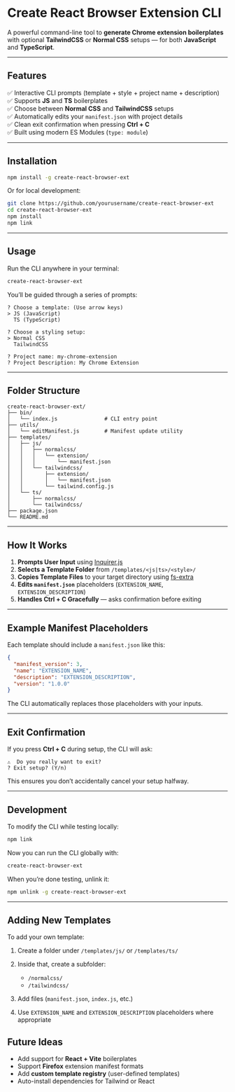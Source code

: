 
# Create React Browser Extension CLI

A powerful command-line tool to **generate Chrome extension boilerplates** with optional **TailwindCSS** or **Normal CSS** setups — for both **JavaScript** and **TypeScript**.

---

## Features

✅ Interactive CLI prompts (template + style + project name + description)  
✅ Supports **JS** and **TS** boilerplates  
✅ Choose between **Normal CSS** and **TailwindCSS** setups  
✅ Automatically edits your `manifest.json` with project details  
✅ Clean exit confirmation when pressing **Ctrl + C**  
✅ Built using modern ES Modules (`type: module`)

---

## Installation

```bash
npm install -g create-react-browser-ext
````

Or for local development:

```bash
git clone https://github.com/yourusername/create-react-browser-ext
cd create-react-browser-ext
npm install
npm link
```

---

## Usage

Run the CLI anywhere in your terminal:

```bash
create-react-browser-ext
```

You’ll be guided through a series of prompts:

```
? Choose a template: (Use arrow keys)
> JS (JavaScript)
  TS (TypeScript)

? Choose a styling setup:
> Normal CSS
  TailwindCSS

? Project name: my-chrome-extension
? Project Description: My Chrome Extension
```

---

## Folder Structure

```
create-react-browser-ext/
├── bin/
│   └── index.js               # CLI entry point
├── utils/
│   └── editManifest.js        # Manifest update utility
├── templates/
│   ├── js/
│   │   ├── normalcss/
│   │   │   └── extension/
│   │   │       └── manifest.json
│   │   └── tailwindcss/
│   │       ├── extension/
│   │       │   └── manifest.json
│   │       └── tailwind.config.js
│   └── ts/
│       ├── normalcss/
│       └── tailwindcss/
├── package.json
└── README.md
```

---

## How It Works

1. **Prompts User Input** using [Inquirer.js](https://www.npmjs.com/package/inquirer)
2. **Selects a Template Folder** from `/templates/<js|ts>/<style>/`
3. **Copies Template Files** to your target directory using [fs-extra](https://www.npmjs.com/package/fs-extra)
4. **Edits `manifest.json`** placeholders (`EXTENSION_NAME`, `EXTENSION_DESCRIPTION`)
5. **Handles Ctrl + C Gracefully** — asks confirmation before exiting

---

## Example Manifest Placeholders

Each template should include a `manifest.json` like this:

```json
{
  "manifest_version": 3,
  "name": "EXTENSION_NAME",
  "description": "EXTENSION_DESCRIPTION",
  "version": "1.0.0"
}
```

The CLI automatically replaces those placeholders with your inputs.

---

## Exit Confirmation

If you press **Ctrl + C** during setup, the CLI will ask:

```
⚠️  Do you really want to exit?
? Exit setup? (Y/n)
```

This ensures you don’t accidentally cancel your setup halfway.

---

## Development

To modify the CLI while testing locally:

```bash
npm link
```

Now you can run the CLI globally with:

```bash
create-react-browser-ext
```

When you’re done testing, unlink it:

```bash
npm unlink -g create-react-browser-ext
```

---

## Adding New Templates

To add your own template:

1. Create a folder under `/templates/js/` or `/templates/ts/`
2. Inside that, create a subfolder:

   * `/normalcss/`
   * `/tailwindcss/`
3. Add files (`manifest.json`, `index.js`, etc.)
4. Use `EXTENSION_NAME` and `EXTENSION_DESCRIPTION` placeholders where appropriate


## Future Ideas

* Add support for **React + Vite** boilerplates
* Support **Firefox** extension manifest formats
* Add **custom template registry** (user-defined templates)
* Auto-install dependencies for Tailwind or React

